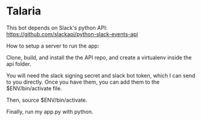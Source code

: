 # Talaria

This bot depends on Slack's python API: https://github.com/slackapi/python-slack-events-api

How to setup a server to run the app:

Clone, build, and install the the API repo, and create a virtualenv inside the api folder.

You will need the slack signing secret and slack bot token, which I can send to you directly. Once you have them, you can add them to the $ENV/bin/activate file.

Then, source $ENV/bin/activate.

Finally, run my app.py with python.
